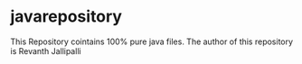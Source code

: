 # javarepository
This Repository cointains 100% pure java files. The author of this repository is Revanth Jallipalli
